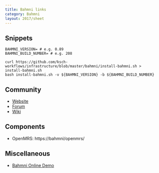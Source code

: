 ```yaml
---
title: Bahmni links
category: Bahmni
layout: 2017/sheet
---
```


## Snippets
```
BAHMNI_VERSION= # e.g. 0.89
BAHMNI_BUILD_NUMBER= # e.g. 208

curl https://github.com/ksch-workflows/infrastructure/blob/master/bahmni/install-bahmni.sh > install-bahmni.sh
bash install-bahmni.sh -v ${BAHMNI_VERSION} -b ${BAHMNI_BUILD_NUMBER}
```

## Community
- [Website](https://www.bahmni.org)
- [Forum](https://talk.openmrs.org/c/software/bahmni)
- [Wiki](https://bahmni.atlassian.net/wiki/display/BAH)

## Components
- OpenMRS: https://bahmni/openmrs/

## Miscellaneous
- [Bahmni Online Demo](https://bahmni.atlassian.net/wiki/spaces/BAH/pages/61997323/Bahmni+Online+Demo)
